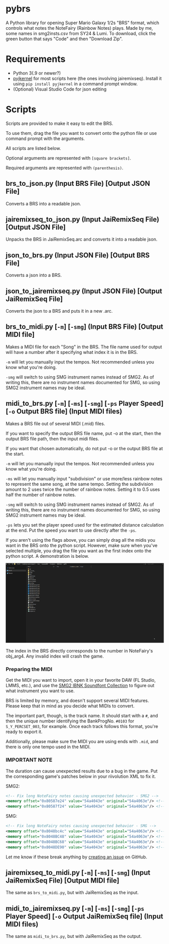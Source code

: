 # pybrs
A Python library for opening Super Mario Galaxy 1/2s "BRS" format, which controls what notes the NoteFairy (Rainbow Notes) plays. Made by me, some names in smg2insts.csv from SY24 & Lumi.
To download, click the green button that says "Code" and then "Download Zip". 
# Requirements
- Python 3(.9 or newer?)
- [pyjkernel](https://github.com/SunakazeKun/pyjkernel) for most scripts here (the ones involving jairemixseq). Install it using `pip install pyjkernel` in a command prompt window.
- (Optional) Visual Studio Code for json editing
# Scripts
Scripts are provided to make it easy to edit the BRS. 

To use them, drag the file you want to convert onto the python file or use command prompt with the arguments.

All scripts are listed below.

Optional arguments are represented with `[square brackets]`. 

Required arguments are represented with `(parenthesis)`.
## brs_to_json.py (Input BRS File) [Output JSON File]
Converts a BRS into a readable json.
## jairemixseq_to_json.py (Input JaiRemixSeq File) [Output JSON File]
Unpacks the BRS in JaiRemixSeq.arc and converts it into a readable json.

## json_to_brs.py (Input JSON File) [Output BRS File]
Converts a json into a BRS.
## json_to_jairemixseq.py (Input JSON File) [Output JaiRemixSeq File]
Converts the json to a BRS and puts it in a new .arc.

## brs_to_midi.py [`-m`] [`-smg`] (Input BRS File) [Output MIDI file]
Makes a MIDI file for each "Song" in the BRS. The file name used for output will have a number after it specifying what index it is in the BRS.

`-m` will let you manually input the tempos. Not recommended unless you know what you're doing.

`-smg` will switch to using SMG instrument names instead of SMG2. As of writing this, there are no instrument names documented for SMG, so using SMG2 instrument names may be ideal.

## midi_to_brs.py [`-m`] [`-ms`] [`-smg`] [`-ps` Player Speed] [`-o` Output BRS file] (Input MIDI files)
Makes a BRS file out of several MIDI (.mid) files.

If you want to specify the output BRS file name, put -o at the start, then the output BRS file path, then the input midi files.

If you want that chosen automatically, do not put -o or the output BRS file at the start. 

`-m` will let you manually input the tempos. Not recommended unless you know what you're doing.

`-ms` will let you manually input "subdivision" or use more/less rainbow notes to represent the same song, at the same tempo. Setting the subdivision amount to 2 uses twice the number of rainbow notes. Setting it to 0.5 uses half the number of rainbow notes. 

`-smg` will switch to using SMG instrument names instead of SMG2. As of writing this, there are no instrument names documented for SMG, so using SMG2 instrument names may be ideal.

`-ps` lets you set the player speed used for the estimated distance calculation at the end. Put the speed you want to use directly after the `-ps`.

If you aren't using the flags above, you can simply drag all the midis you want in the BRS onto the python script. However, make sure when you've selected multiple, you drag the file you want as the first index onto the python script.
A demonstration is below.

![Demonstration of the above](README_0.gif)

The index in the BRS directly corresponds to the number in NoteFairy's obj_arg4. Any invalid index will crash the game.

### Preparing the MIDI
Get the MIDI you want to import, open it in your favorite DAW (FL Studio, LMMS, etc.), and use the [SMG2 IBNK Soundfont Collection](https://mega.nz/file/od80zawY#84f9PZfn34_u00PGDpaOg80gNqpemgT_38THpMWQ8OU) to figure out what instrument you want to use.

BRS is limited by memory, and doesn't support several MIDI features. Please keep that in mind as you decide what MIDIs to convert.

The important part, though, is the track name. It should start with a `#`, and then the unique number identifying the BankProgNo. `#0103` for `S_Y_PERCSET_003`, for example. Once each track follows this format, you're ready to export it.

Additionally, please make sure the MIDI you are using ends with `.mid`, and there is only one tempo used in the MIDI.

### IMPORTANT NOTE
The duration can cause unexpected results due to a bug in the game. Put the corresponding game's patches below in your riivolution XML to fix it.

SMG2:
```xml
<!-- Fix long NoteFairy notes causing unexpected behavior - SMG2 -->
<memory offset="0x80587e24" value="54a4043e" original="54a4063e"/> <!-- E, J, P -->
<memory offset="0x80587f24" value="54a4043e" original="54a4063e"/> <!-- K, T -->
```
SMG:
```xml
<!-- Fix long NoteFairy notes causing unexpected behavior - SMG -->
<memory offset="0x8048bc4c" value="54a4043e" original="54a4063e"/> <!-- E -->
<memory offset="0x8048BC48" value="54a4043e" original="54a4063e"/> <!-- J -->
<memory offset="0x8048BC68" value="54a4043e" original="54a4063e"/> <!-- P -->
<memory offset="0x8048DE90" value="54a4043e" original="54a4063e"/> <!-- K -->
```
Let me know if these break anything by [creating an issue](https://github.com/AwesomeTMC/pyBRS/issues/new/choose) on GitHub.

## jairemixseq_to_midi.py [`-m`] [`-ms`] [`-smg`] (Input JaiRemixSeq File) [Output MIDI file]
The same as `brs_to_midi.py`, but with JaiRemixSeq as the input.

## midi_to_jairemixseq.py [`-m`] [`-ms`] [`-smg`] [`-ps` Player Speed] [`-o` Output JaiRemixSeq file] (Input MIDI files)
The same as `midi_to_brs.py`, but with JaiRemixSeq as the output.
